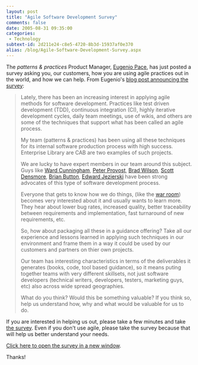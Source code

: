 ```yaml
---
layout: post
title: "Agile Software Development Survey"
comments: false
date: 2005-08-31 09:35:00
categories:
 - Technology
subtext-id: 2d211e24-c8e5-4720-8b3d-15937af0e370
alias: /blog/Agile-Software-Development-Survey.aspx
---
```



The _patterns & practices_ Product Manager, [Eugenio Pace](http://blogs.msdn.com/eugeniop/), has just posted a survey asking you, our customers, how you are using agile practices out in the world, and how we can help. From Eugenio's [blog post announcing the survey](http://blogs.msdn.com/eugeniop/archive/2005/08/30/458048.aspx):

> Lately, there has been an increasing interest in applying agile methods for software development. Practices like test driven development (TDD), continuous integration (CI), highly iterative development cycles, daily team meetings, use of wikis, and others are some of the techniques that support what has been called an agile process. 
> 
> My team (patterns & practices) has been using all these techniques for its internal software production process with high success. Enterprise Library are CAB are two examples of such projects.
> 
> We are lucky to have expert members in our team around this subject. Guys like [Ward Cunningham](http://c2.com/~ward), [Peter Provost](http://www.peterprovost.org/), [Brad Wilson](http://www.agileprogrammer.com/dotnetguy/), [Scott Densmore](http://blogs.msdn.com/scottdensmore/), [Brian Button](http://www.agileprogrammer.com/oneagilecoder/), [Edward Jezierski](http://blogs.msdn.com/edjez) have been strong advocates of this type of software development process. 
> 
> Everyone that gets to know how we do things, (like the [war room](http://weblogs.asp.net/cazzu/archive/2005/07/08/PAGWarRoom.aspx)) becomes very interested about it and usually wants to learn more. They hear about lower bug rates, increased quality, better traceability between requirements and implementation, fast turnaround of new requirements, etc.
> 
> So, how about packaging all these in a guidance offering? Take all our experience and lessons learned in applying such techniques in our environment and frame them in a way it could be used by our customers and partners on thier own projects.
> 
> Our team has interesting characteristics in terms of the deliverables it generates (books, code, tool based guidance), so it means puting together teams with very different skillsets, not just software developers (technical writers, developers, testers, marketing guys, etc) also across wide spread geographies.
> 
> What do you think? Would this be something valuable? If you think so, help us understand how, why and what would be valuable for us to do.

If you are interested in helping us out, please take a few minutes and take [the survey](http://www.zoomerang.com/recipient/survey-intro.zgi?p=WEB224KGXYGK9F). Even if you don't use agile, please take the survey because that will help us better understand your needs.

[Click here to open the survey in a new window](http://www.zoomerang.com/recipient/survey-intro.zgi?p=WEB224KGXYGK9F).

Thanks!
